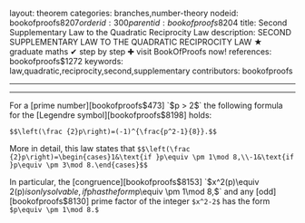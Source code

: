 layout: theorem
categories: branches,number-theory
nodeid: bookofproofs$8207
orderid: 300
parentid: bookofproofs$8204
title: Second Supplementary Law to the Quadratic Reciprocity Law
description: SECOND SUPPLEMENTARY LAW TO THE QUADRATIC RECIPROCITY LAW &#9733; graduate maths &#10004; step by step &#10010; visit BookOfProofs now!
references: bookofproofs$1272
keywords: law,quadratic,reciprocity,second,supplementary
contributors: bookofproofs

---


---

For a [prime number][bookofproofs$473] `$p > 2$` the following formula for the [Legendre symbol][bookofproofs$8198] holds:

`$$\left(\frac {2}p\right)=(-1)^{\frac{p^2-1}{8}}.$$`

More in detail, this law states that
`$$\left(\frac {2}p\right)=\begin{cases}1&\text{if }p\equiv \pm 1\mod 8,\\-1&\text{if }p\equiv \pm 3\mod 8.\end{cases}$$`

In particular, the [congruence][bookofproofs$8153] `$x^2(p)\equiv 2(p)$` is only solvable, if `$p$` has the form `$p\equiv \pm 1\mod 8,$` and any [odd][bookofproofs$8130] prime factor of the integer `$x^2-2$` has the form `$p\equiv \pm 1\mod 8.$`
